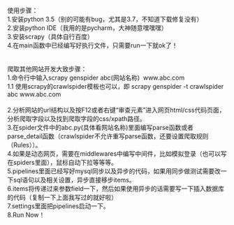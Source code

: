 <div>使用步骤：</div><div>1.安装python 3.5（别的可能有bug，尤其是3.7，不知道下载修复没有） &nbsp;</div><div>2.安装python IDE（我用的是pycharm，大神随意嘿嘿嘿） &nbsp;</div><div>3.安装scrapy（具体自行百度） &nbsp;</div><div>4.在main函数中已经编写好执行文件，只需要run一下就ok了！ &nbsp;</div><div><br></div><div><br></div><div>爬取其他网站开发大致步骤： &nbsp;</div><div>1.命令行中输入scrapy genspider abc(网站名称) &nbsp;www.abc.com &nbsp;</div><div>1.1 使用scrapy的crawlspider模板也可以，即 scrapy genspider -t crawlspider abc www.abc.com &nbsp;</div><div>&nbsp;</div><div>2.分析网站的url结构以及按F12或者右键“审查元素”进入网页html/css代码页面，分析爬取字段以及找到爬取字段的css/xpath路径。 &nbsp;</div><div>3.在spider文件中的abc.py(具体看网站名称)里面编写parse函数或者parse_detail函数（crawlspider不允许重写parse函数，还要设置爬取规则（Rules））。 &nbsp;</div><div>4.如果是动态网页，需要在middlewares中编写中间件，比如模拟登录（也可以写在spiders里面），鼠标自动下拉等等等。 &nbsp;</div><div>5.pipelines里面已经写好mysql同步以及异步的代码，如果用同步做测试需要改一下sql语句以及相关设置，异步直接移步items。 &nbsp;</div><div>6.items将传递过来参数field一下，然后如果使用异步的话需要写一下插入数据库的代码（复制一下上面我写过的就好啦） &nbsp;</div><div>7.settings里面把pipelines启动一下。 &nbsp;</div><div>8.Run Now！ &nbsp;</div>
